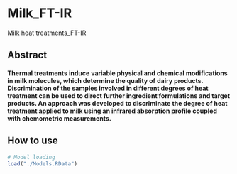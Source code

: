 # Milk_FT-IR
Milk heat treatments_FT-IR

## Abstract

#### Thermal treatments induce variable physical and chemical modifications in milk molecules, which determine the quality of dairy products. Discrimination of the samples involved in different degrees of heat treatment can be used to direct further ingredient formulations and target products. An approach was developed to discriminate the degree of heat treatment applied to milk using an infrared absorption profile coupled with chemometric measurements.


## How to use
```R
# Model loading
load("./Models.RData")
```
